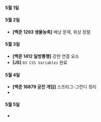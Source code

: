 #### 5월 1일

#### 5월 2일

- **[백준 1293 생물농축]** 배낭 문제, 위상 정렬

#### 5월 3일

- **[백준 1412 일방통행]** 강한 연결 요소
- **[JS]** `03 CSS Variables` 완료 

#### 5월 4일

- **[백준 16879 궁전 게임]** 스프라그-그런디 정리
- .

#### 5월 5일

- 
